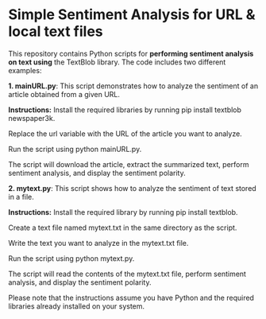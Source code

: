 # Simple Sentiment Analysis for URL & local text files
This repository contains Python scripts for **performing sentiment analysis on text using** the TextBlob library. The code includes two different examples:

**1. mainURL.py**:
This script demonstrates how to analyze the sentiment of an article obtained from a given URL.

**Instructions:**
Install the required libraries by running pip install textblob newspaper3k.

Replace the url variable with the URL of the article you want to analyze.

Run the script using python mainURL.py.

The script will download the article, extract the summarized text, perform sentiment analysis, and display the sentiment polarity.

**2. mytext.py**:
This script shows how to analyze the sentiment of text stored in a file.

**Instructions:**
Install the required library by running pip install textblob.

Create a text file named mytext.txt in the same directory as the script.

Write the text you want to analyze in the mytext.txt file.

Run the script using python mytext.py.

The script will read the contents of the mytext.txt file, perform sentiment analysis, and display the sentiment polarity.

Please note that the instructions assume you have Python and the required libraries already installed on your system.
